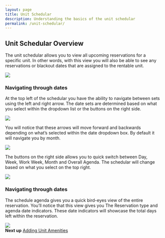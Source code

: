 ```yaml
---
layout: page
title: Unit Schedular
description: Understanding the basics of the unit schedular
permalink: /unit-schedular/
---
```


<h2 class="mb-3 fs-2">Unit Schedular Overview</h2>

<p class="lead mb-4">The unit schedular allows you to view all upcoming reservations for a specific unit. In other words, with this view you will also be able to see any reservations or blackout dates that are assigned to the rentable unit. </p>
<img src="https://assets.cubikil.com/frontend/documentation/unit-schedule-overview.jpeg" class="img-fluid rounded-3 shadow-sm mb-4" />

<h3 class="mb-3 fs-5">Navigating through dates</h3>
<p class="lead mb-4">At the top left of the schedular you have the ability to navigate between sets using the left and right arrow. The date sets are determined based on what you select within the dropdown list or the buttons on the right side.  </p>
<img src="https://assets.cubikil.com/frontend/documentation/unit-schedule-arrows.jpeg" class="img-fluid rounded-3 shadow-sm mb-4" />
<p class="lead mb-4">You will notice that these arrows will move forward and backwards depending on what’s selected within the date dropdown box. By default it will navigate you by month.</p>
<img src="https://assets.cubikil.com/frontend/documentation/unit-schedule-date-dropdown.jpeg" class="img-fluid rounded-3 shadow-sm mb-4" />
<p class="lead mb-4">The buttons on the right side allows you to quick switch between Day, Week, Work Week, Month and Overall Agenda. The schedular will change based on what you select on the top right.</p>
<img src="https://assets.cubikil.com/frontend/documentation/unit-schedule-multi-options.jpeg" class="img-fluid rounded-3 shadow-sm mb-4" />
<h3 class="mb-3 fs-5">Navigating through dates</h3>
<p class="lead mb-4">The schedule agenda gives you a quick bird-eyes view of the entire reservation. You’ll notice that this view gives you The Reservation type and agenda date indicators. These date indicators will showcase the total days left within the reservation.   </p>
<img src="https://assets.cubikil.com/frontend/documentation/unit-schedule-agenda.jpeg" class="img-fluid rounded-3 shadow-sm mb-4" />

<div class="bg-light rounded-3 p-3 d-flex flex-row justify-content-between">
<b>Next up</b>
<span>
<a href="{{ "/unit-amenities/" | relative_url }}" class="text-decoration-none fw-bold">Adding Unit Amenities</a>
</span>
</div>
